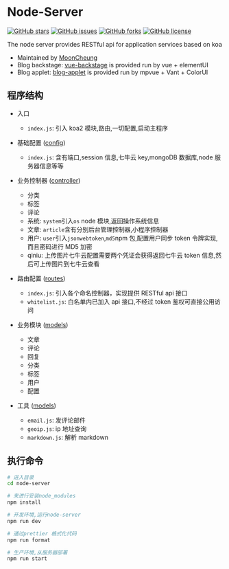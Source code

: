 # Node-Server

[![GitHub stars](https://img.shields.io/github/stars/MoonCheung/node-server.svg?style=flat-square)](https://github.com/MoonCheung/node-server/stargazers)
[![GitHub issues](https://img.shields.io/github/issues/MoonCheung/node-server.svg?style=flat-square)](https://github.com/MoonCheung/node-server/issues)
[![GitHub forks](https://img.shields.io/github/forks/MoonCheung/node-server.svg?style=flat-square)](https://github.com/MoonCheung/node-server/network)
[![GitHub license](https://img.shields.io/github/license/MoonCheung/node-server.svg?style=flat-square)](https://github.com/MoonCheung/node-server/blob/master/LICENSE)

The node server provides RESTful api for application services based on koa

- Maintained by [MoonCheung](mailto://salvador23@163.com)
- Blog backstage: [vue-backstage](https://github.com/MoonCheung/vue-backstage) is provided run by vue + elementUI
- Blog applet: [blog-applet](https://github.com/MoonCheung/blog-applet) is provided run by mpvue + Vant + ColorUI

## 程序结构

- 入口

  - `index.js`: 引入 koa2 模块,路由,一切配置,启动主程序

- 基础配置 ([config](https://github.com/MoonCheung/node-server/tree/master/config))

  - `index.js`: 含有端口,session 信息,七牛云 key,mongoDB 数据库,node 服务器信息等等

- 业务控制器 ([controller](https://github.com/MoonCheung/node-server/tree/master/controller))

  - 分类
  - 标签
  - 评论
  - 系统: `system`引入`os` node 模块,返回操作系统信息
  - 文章: `article`含有分别后台管理控制器,小程序控制器
  - 用户: `user`引入`jsonwebtoken`,`md5`npm 包,配置用户同步 token 令牌实现,而且密码进行 MD5 加密
  - qiniu: 上传图片七牛云配置需要两个凭证会获得返回七牛云 token 信息,然后可上传图片到七牛云查看

- 路由配置 ([routes](https://github.com/MoonCheung/node-server/tree/master/routes))

  - `index.js`: 引入各个命名控制器，实现提供 RESTful api 接口
  - `whitelist.js`: 白名单内已加入 api 接口,不经过 token 鉴权可直接公用访问

- 业务模块 ([models](https://github.com/MoonCheung/node-server/tree/master/models))

  - 文章
  - 评论
  - 回复
  - 分类
  - 标签
  - 用户
  - 配置

- 工具 ([models](https://github.com/MoonCheung/node-server/tree/master/utils))

  - `email.js`: 发评论邮件
  - `geoip.js`: ip 地址查询
  - `markdown.js`: 解析 markdown

## 执行命令

```bash
# 进入目录
cd node-server

# 来进行安装node_modules
npm install

# 开发环境,运行node-server
npm run dev

# 通过prettier 格式化代码
npm run format

# 生产环境,从服务器部署
npm run start
```
